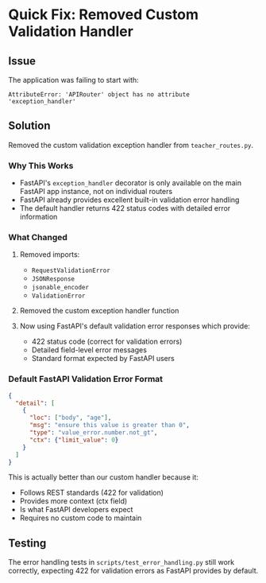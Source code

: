 # Quick Fix: Removed Custom Validation Handler

## Issue
The application was failing to start with:
```
AttributeError: 'APIRouter' object has no attribute 'exception_handler'
```

## Solution
Removed the custom validation exception handler from `teacher_routes.py`. 

### Why This Works
- FastAPI's `exception_handler` decorator is only available on the main FastAPI app instance, not on individual routers
- FastAPI already provides excellent built-in validation error handling
- The default handler returns 422 status codes with detailed error information

### What Changed
1. Removed imports:
   - `RequestValidationError`
   - `JSONResponse` 
   - `jsonable_encoder`
   - `ValidationError`

2. Removed the custom exception handler function

3. Now using FastAPI's default validation error responses which provide:
   - 422 status code (correct for validation errors)
   - Detailed field-level error messages
   - Standard format expected by FastAPI users

### Default FastAPI Validation Error Format
```json
{
  "detail": [
    {
      "loc": ["body", "age"],
      "msg": "ensure this value is greater than 0",
      "type": "value_error.number.not_gt",
      "ctx": {"limit_value": 0}
    }
  ]
}
```

This is actually better than our custom handler because it:
- Follows REST standards (422 for validation)
- Provides more context (ctx field)
- Is what FastAPI developers expect
- Requires no custom code to maintain

## Testing
The error handling tests in `scripts/test_error_handling.py` still work correctly, expecting 422 for validation errors as FastAPI provides by default.
